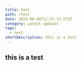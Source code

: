```yaml
---
title: test
path: /test
date: 2019-06-04T12:27:13.572Z
category: Latest updates
tags:
  - test
shortDescription: this is a test
---
```

## this is a test
